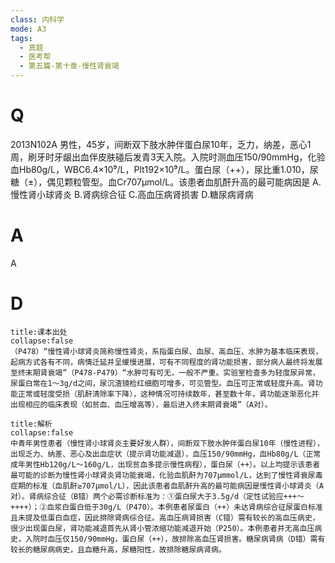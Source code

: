 ```yaml
---
class: 内科学
mode: A3
tags:
  - 真题
  - 医考帮
  - 第五篇-第十章-慢性肾衰竭
---
```


# Q
2013N102A 男性，45岁，间断双下肢水肿伴蛋白尿10年，乏力，纳差，恶心1周，刷牙时牙龈出血伴皮肤碰后发青3天入院。入院时测血压150/90mmHg，化验血Hb80g/L，WBC6.4×10⁹/L，Plt192×10⁹/L。蛋白尿（++），尿比重1.010，尿糖（±），偶见颗粒管型。血Cr707μmol/L。该患者血肌酐升高的最可能病因是
A.慢性肾小球肾炎
B.肾病综合征
C.高血压病肾损害
D.糖尿病肾病

# A
A
# D
```ad-note
title:课本出处
collapse:false
（P478）“慢性肾小球肾炎简称慢性肾炎，系指蛋白尿、血尿、高血压、水肿为基本临床表现，起病方式各有不同，病情迁延并呈缓慢进展，可有不同程度的肾功能损害，部分病人最终将发展至终末期肾衰竭”（P478-P479）“水肿可有可无，一般不严重。实验室检查多为轻度尿异常，尿蛋白常在1～3g/d之间，尿沉渣镜检红细胞可增多，可见管型。血压可正常或轻度升高。肾功能正常或轻度受损（肌酐清除率下降），这种情况可持续数年，甚至数十年，肾功能逐渐恶化并出现相应的临床表现（如贫血、血压增高等），最后进入终末期肾衰竭”（A对）。
```

```ad-summary
title:解析
collapse:false
中青年男性患者（慢性肾小球肾炎主要好发人群），间断双下肢水肿伴蛋白尿10年（慢性进程），出现乏力、纳差、恶心及出血症状（提示肾功能减退），血压150/90mmHg，血Hb80g/L（正常成年男性Hb120g/L～160g/L，出现贫血多提示慢性病程），蛋白尿（++）。以上均提示该患者最可能的诊断为慢性肾小球肾炎肾功能衰竭，化验血肌酐为707μmmol/L，达到了慢性肾衰尿毒症期的标准（血肌酐≥707μmol/L），因此该患者血肌酐升高的最可能病因是慢性肾小球肾炎（A对）。肾病综合征（B错）两个必需诊断标准为：①蛋白尿大于3.5g/d（定性试验应+++～++++）；②血浆白蛋白低于30g/L（P470）。本例患者尿蛋白（++）未达肾病综合征尿蛋白标准且未提及低蛋白血症，因此排除肾病综合征。高血压病肾损害（C错）需有较长的高血压病史，很少出现蛋白尿，肾功能减退首先从肾小管浓缩功能减退开始（P250）。本例患者并无高血压病史，入院时血压仅150/90mmHg，蛋白尿（++），故排除高血压肾损害。糖尿病肾病（D错）需有较长的糖尿病病史，且血糖升高，尿糖阳性，故排除糖尿病肾病。
```

